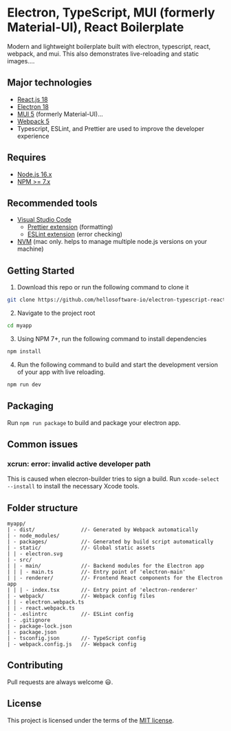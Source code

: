 # Electron, TypeScript, MUI (formerly Material-UI), React Boilerplate

Modern and lightweight boilerplate built with electron, typescript, react, webpack, and mui. This also demonstrates live-reloading and static images....

## Major technologies

- [React.js 18](https://reactjs.org/)
- [Electron 18](https://www.electronjs.org/)
- [MUI 5](https://mui.com/) (formerly Material-UI)...
- [Webpack 5](https://webpack.js.org/)
- Typescript, ESLint, and Prettier are used to improve the developer experience

## Requires

- [Node.js 16.x](https://nodejs.org/en/)
- [NPM >= 7.x](https://github.com/npm/cli)

## Recommended tools

- [Visual Studio Code](https://code.visualstudio.com/)
  - [Prettier extension](https://marketplace.visualstudio.com/items?itemName=esbenp.prettier-vscode) (formatting)
  - [ESLint extension](https://marketplace.visualstudio.com/items?itemName=dbaeumer.vscode-eslint) (error checking)
- [NVM](https://github.com/nvm-sh/nvm) (mac only. helps to manage multiple node.js versions on your machine)

## Getting Started

1. Download this repo or run the following command to clone it

```sh
git clone https://github.com/hellosoftware-io/electron-typescript-react-material-ui myapp
```

2. Navigate to the project root

```sh
cd myapp
```

3. Using NPM 7+, run the following command to install dependencies

```sh
npm install
```

4. Run the following command to build and start the development version of your app with live reloading.

```sh
npm run dev
```

## Packaging

Run `npm run package` to build and package your electron app.

## Common issues

### xcrun: error: invalid active developer path

This is caused when elecron-builder tries to sign a build. Run `xcode-select --install` to install the necessary Xcode tools.

## Folder structure

```
myapp/
| - dist/               //- Generated by Webpack automatically
| - node_modules/
| - packages/           //- Generated by build script automatically
| - static/             //- Global static assets
| | - electron.svg
| - src/
| | - main/             //- Backend modules for the Electron app
| | | - main.ts         //- Entry point of 'electron-main'
| | - renderer/         //- Frontend React components for the Electron app
| | | - index.tsx       //- Entry point of 'electron-renderer'
| - webpack/            //- Webpack config files
| | - electron.webpack.ts
| | - react.webpack.ts
| - .eslintrc           //- ESLint config
| - .gitignore
| - package-lock.json
| - package.json
| - tsconfig.json       //- TypeScript config
| - webpack.config.js   //- Webpack config
```

## Contributing

Pull requests are always welcome 😃.

## License

This project is licensed under the terms of the [MIT license](LICENSE).
